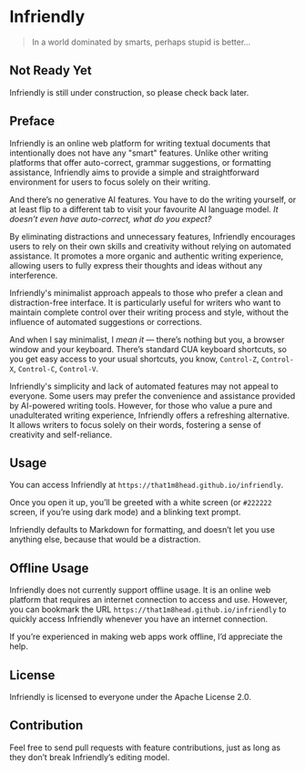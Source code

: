# Infriendly

> In a world dominated by smarts, perhaps stupid is better…

## Not Ready Yet

Infriendly is still under construction, so please check back later.

## Preface

Infriendly is an online web platform for writing textual documents that
intentionally does not have any "smart" features. Unlike other writing platforms
that offer auto-correct, grammar suggestions, or formatting assistance,
Infriendly aims to provide a simple and straightforward environment for users to
focus solely on their writing.

And there’s no generative AI features. You have to do the writing yourself, or
at least flip to a different tab to visit your favourite AI language model.
*It doesn’t even have auto-correct, what do you expect?*

By eliminating distractions and unnecessary features, Infriendly encourages
users to rely on their own skills and creativity without relying on automated
assistance. It promotes a more organic and authentic writing experience,
allowing users to fully express their thoughts and ideas without any
interference.

Infriendly's minimalist approach appeals to those who prefer a clean and
distraction-free interface. It is particularly useful for writers who want to
maintain complete control over their writing process and style, without the
influence of automated suggestions or corrections.

And when I say minimalist, I *mean it* — there’s nothing but you, a browser
window and your keyboard. There’s standard CUA keyboard shortcuts, so you get
easy access to your usual shortcuts, you know, `Control-Z`, `Control-X`,
`Control-C`, `Control-V`.

Infriendly's simplicity and lack of automated features may not appeal to
everyone. Some users may prefer the convenience and assistance provided by
AI-powered writing tools. However, for those who value a pure and unadulterated
writing experience, Infriendly offers a refreshing alternative. It allows
writers to focus solely on their words, fostering a sense of creativity and
self-reliance.

## Usage

You can access Infriendly at `https://that1m8head.github.io/infriendly`.

Once you open it up, you’ll be greeted with a white screen (or `#222222` screen,
if you’re using dark mode) and a blinking text prompt.

Infriendly defaults to Markdown for formatting, and doesn’t let you use anything
else, because that would be a distraction.

## Offline Usage

Infriendly does not currently support offline usage. It is an online web
platform that requires an internet connection to access and use. However, you
can bookmark the URL `https://that1m8head.github.io/infriendly` to quickly
access Infriendly whenever you have an internet connection.

If you’re experienced in making web apps work offline, I’d appreciate the help.

## License

Infriendly is licensed to everyone under the Apache License 2.0.

## Contribution

Feel free to send pull requests with feature contributions, just as long as they
don’t break Infriendly’s editing model.
